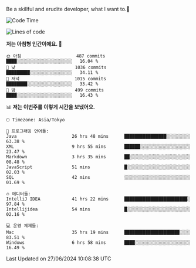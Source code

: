 Be a skillful and erudite developer, what I want to.👶

<!--START_SECTION:waka-->
![Code Time](http://img.shields.io/badge/Code%20Time-954%20hrs%205%20mins-blue)

![Lines of code](https://img.shields.io/badge/%EC%A0%80%EB%8A%94%20%EC%97%AC%ED%83%9C%EA%B9%8C%EC%A7%80%20-2.5%20million%20%EC%A4%84%EC%9D%98%20%EC%BD%94%EB%93%9C%EB%A5%BC%20%EC%9E%91%EC%84%B1%ED%96%88%EC%96%B4%EC%9A%94.-blue)

**저는 아침형 인간이에요. 🐤** 

```text
🌞 아침                     487 commits         ████░░░░░░░░░░░░░░░░░░░░░   16.04 % 
🌆 낮　                     1036 commits        █████████░░░░░░░░░░░░░░░░   34.11 % 
🌃 저녁                     1015 commits        ████████░░░░░░░░░░░░░░░░░   33.42 % 
🌙 밤　                     499 commits         ████░░░░░░░░░░░░░░░░░░░░░   16.43 % 
```


📊 **저는 이번주를 이렇게 시간을 보냈어요.** 

```text
🕑︎ Timezone: Asia/Tokyo

💬 프로그래밍 언어들: 
Java                     26 hrs 48 mins      ████████████████░░░░░░░░░   63.38 % 
XML                      9 hrs 55 mins       ██████░░░░░░░░░░░░░░░░░░░   23.47 % 
Markdown                 3 hrs 35 mins       ██░░░░░░░░░░░░░░░░░░░░░░░   08.48 % 
JavaScript               51 mins             █░░░░░░░░░░░░░░░░░░░░░░░░   02.03 % 
SQL                      42 mins             ░░░░░░░░░░░░░░░░░░░░░░░░░   01.69 % 

🔥 에디터들: 
IntelliJ IDEA            41 hrs 22 mins      ████████████████████████░   97.84 % 
Intellijidea             54 mins             █░░░░░░░░░░░░░░░░░░░░░░░░   02.16 % 

💻 운영 체제들: 
Mac                      35 hrs 19 mins      █████████████████████░░░░   83.51 % 
Windows                  6 hrs 58 mins       ████░░░░░░░░░░░░░░░░░░░░░   16.49 % 
```


 Last Updated on 27/06/2024 10:08:38 UTC
<!--END_SECTION:waka-->

